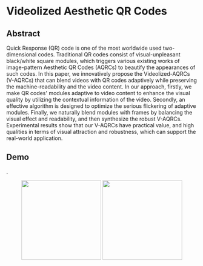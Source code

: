 # Videolized Aesthetic QR Codes
## Abstract
Quick Response (QR) code is one of the most worldwide used two-dimensional codes. Traditional QR codes consist of visual-unpleasant black/white square modules, which triggers various existing works of image-pattern Aesthetic QR Codes (AQRCs) to beautify the appearances of such codes. In this paper, we innovatively propose the Videolized-AQRCs (V-AQRCs) that can blend videos with QR codes adaptively while preserving the machine-readability and the video content. In our approach, firstly, we make QR codes' modules adaptive to video content to enhance the visual quality by utilizing the contextual information of the video. Secondly, an effective algorithm is designed to optimize the serious flickering of adaptive modules. Finally, we naturally blend modules with frames by balancing the visual effect and readability, and then synthesize the robust V-AQRCs. Experimental results show that our V-AQRCs have practical value, and high qualities in terms of visual attraction and robustness, which can support the real-world application.

## Demo
.<div align=center><img src="https://github.com/SwordHolderSH/Videolized-Aesthetic-QR-Codes/blob/master/demo/24_full.gif" height="210" />      <img src="https://github.com/SwordHolderSH/Videolized-Aesthetic-QR-Codes/blob/master/demo/12_full.gif" height="210" /></div>



